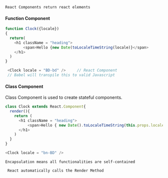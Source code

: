 ```React Components return react elements```
#### Function Component
```javascript
function Clock({locale})
{
  return(
    <h1 className = "heading">
        <span>Hello {new Date(toLocaleTimeString(locale)}</span>
    </h1>
  )
}
```
```javascript
 <Clock locale = "BD-bd" />     // React Component
 // Babel will transpile this to valid Javascript
```

#### Class Component
Class Component is used to create stateful components.

```javascript
class Clock extends React.Component{
  render(){
    return (
      <h1 className = "heading">
          <span>Hello { new Date().toLocaleTimeString(this.props.locale)}</span>
      </h1>
    )
  }
}

<Clock locale = "bn-BD" />

```
`Encapsulation means all functionalities are self-contained`












` React automatically calls the Render Method`
